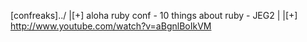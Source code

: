 [confreaks]../
|[+] aloha ruby conf - 10 things about ruby - JEG2
| |[+] http://www.youtube.com/watch?v=aBgnlBoIkVM
